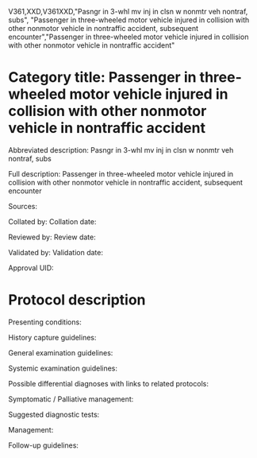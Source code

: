 V361,XXD,V361XXD,"Pasngr in 3-whl mv inj in clsn w nonmtr veh nontraf, subs", "Passenger in three-wheeled motor vehicle injured in collision with other nonmotor vehicle in nontraffic accident, subsequent encounter","Passenger in three-wheeled motor vehicle injured in collision with other nonmotor vehicle in nontraffic accident"
# Category title: Passenger in three-wheeled motor vehicle injured in collision with other nonmotor vehicle in nontraffic accident

Abbreviated description: Pasngr in 3-whl mv inj in clsn w nonmtr veh nontraf, subs

Full description: Passenger in three-wheeled motor vehicle injured in collision with other nonmotor vehicle in nontraffic accident, subsequent encounter

Sources:

Collated by:
Collation date:

Reviewed by:
Review date:

Validated by:
Validation date:

Approval UID:

# Protocol description

Presenting conditions:

History capture guidelines:

General examination guidelines:

Systemic examination guidelines:

Possible differential diagnoses with links to related protocols:

Symptomatic / Palliative management:

Suggested diagnostic tests:

Management:

Follow-up guidelines:
